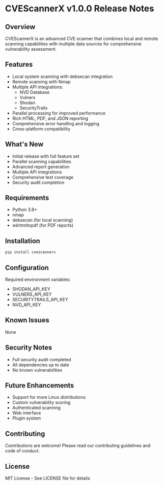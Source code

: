 # CVEScannerX v1.0.0 Release Notes

## Overview
CVEScannerX is an advanced CVE scanner that combines local and remote scanning capabilities with multiple data sources for comprehensive vulnerability assessment.

## Features
- Local system scanning with debsecan integration
- Remote scanning with Nmap
- Multiple API integrations:
  - NVD Database
  - Vulners
  - Shodan
  - SecurityTrails
- Parallel processing for improved performance
- Rich HTML, PDF, and JSON reporting
- Comprehensive error handling and logging
- Cross-platform compatibility

## What's New
- Initial release with full feature set
- Parallel scanning capabilities
- Advanced report generation
- Multiple API integrations
- Comprehensive test coverage
- Security audit completion

## Requirements
- Python 3.8+
- nmap
- debsecan (for local scanning)
- wkhtmltopdf (for PDF reports)

## Installation
```bash
pip install cvescannerx
```

## Configuration
Required environment variables:
- SHODAN_API_KEY
- VULNERS_API_KEY
- SECURITYTRAILS_API_KEY
- NVD_API_KEY

## Known Issues
None

## Security Notes
- Full security audit completed
- All dependencies up to date
- No known vulnerabilities

## Future Enhancements
- Support for more Linux distributions
- Custom vulnerability scoring
- Authenticated scanning
- Web interface
- Plugin system

## Contributing
Contributions are welcome! Please read our contributing guidelines and code of conduct.

## License
MIT License - See LICENSE file for details
